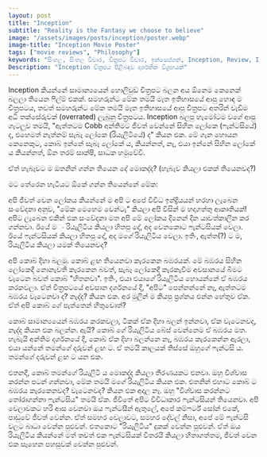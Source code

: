 ```yaml
---
layout: post
title: "Inception"
subtitle: "Reality is the Fantasy we choose to believe"
image: "/assets/images/posts/inception/poster.webp"
image-title: "Inception Movie Poster"
tags: ["movie reviews", "Philosophy"]
keywords: "සිංහල, සිංහල විචාර, චිත්‍රපට විචාර, ඉන්සෙප්ශන්, Inception, Review, Inception Sinhala Review, Inception Movie Review, Inception Sinhala"
Description: "Inception චිත්‍රපය පිළිබඳව දාර්ශනික විග්‍රහයක්"
---
```


Inception කියන්නේ සාමාන්‍යයෙන් හොලිවුඩ් චිත්‍රපට බලන අය ඕනෙම කෙනෙක් බලලා තියෙන ෆිල්ම් එකක්. සමහරුන්ට මේක තමයි මෑත
ඉතිහාසයේ ආපු හොඳ ම චිත්‍රපටය, තවත් සමහරුන්ට මේක තමයි මෑත ඉතිහාසයේ ආපු චිත්‍රපට අතරින් වැඩිම අධි තක්සේරුවක් (overrated)
ලැබුනු චිත්‍රපටය. Inception බලපු හැමෝටම වගේ ආපු ගැටලුව තමයි, "ඇත්තටම Cobb අන්තිමට ජීවත් වෙන්නේ සිහින ලෝකෙ (ෆැන්ටසියේ) ද,
එහෙමත් නැත්නම් සැබෑ ලෝකෙ (රියැලිටියේ) ද" කියන එක. මේ ගැන හොයන කෙනෙකුට, කොබ් ඉන්නේ සැබෑ ලෝකේ ය, කියන්නත්, නෑ, එයා ඉන්නේ
සිහින ලෝකේ ය කියන්නත්, ඕන තරම් සාක්ෂි, සාධක හමුවේවි.

ඒත් හැබෑවට ම ඔතනින් ගන්න තියෙන දේ මොකද්ද? (හැබෑව කියලා එකක් තියෙනවද?)

මට තේරෙන හැටියට ඕකේ ගන්න තියෙන්නේ මේක:

අපි ජීවත් වෙන ලෝකය කියන්නේ ම අපි ට අපේ විවිධ ඉන්ද්‍රියයන් හරහා ලැබෙන සංවේදනා අනුව, "මේක මෙහෙම වෙන්ටැ" කියලා අපි විසින් ම
හදාගත්තු ආකෘතියක්! අපිට ලැබෙන එකින් එක සංවේදනා මත අපි මේ ලෝකය දිනෙන් දින යාවත්කාලීන කර ගන්නවා. ඊයේ ම⁣ං රියැලිටිය කියලා
හිතපු දේ, අද වෙනකොට ෆැන්ටසියක් වෙලා. ඊයේ ෆැන්ටසියක් කියලා හිතපු දේ, අද මගේ රියැලිටිය වෙලා. ඉතිං, ඇත්ත(?) ට ම, රියැලිටිය
කියලා යමක් තියෙනවද?

අපි කොබ් දිහා බලමු. කොබ් ළඟ තියෙනවා කැරකෙන බඹරයක්. මේ බඹරය සිහින ලෝකෙදී නොනැවතී කැරකෙන බවත්, සැබෑ ලෝකෙදී කැරකැවීම
අවසානයේ බිමට වැටෙන බවත් කොබ් "හිතනවා". ඉතිං, එයා එයාගේ රියැලිටිය හොයන්නේ ඒ බඹරය කරකවලා. ඒත් චිත්‍රපටයේ අවසාන දර්ශනයේ දී,
"අපිට" පෙන්නන්නේ නෑ, ඇත්තටම බඹරය වැටෙනවා ද? නැද්ද? කියන එක. අර මුලින් ම කියපු ප්‍රශ්නය එන්න හේතුව ඒක. ඒත් අපි කොබ් ගේ
පැත්තෙන් හිතුවොත්?

කොබ් සාමාන්‍යයෙන් බඹරය කරකවලා, ටිකක් ඒක දිහා බලන් ඉන්නවා, ඒක වැටෙනවද, නැද්ද කියන එක බලන්න. ඇයි? කොබ් ගේ රියැලිටිය බේස්
වෙන්නෙම ඒ බඹරය මත. හැබැයි අන්තිම දර්ශනයේ දී, කොබ් ඒක දිහා බලන්නෙ නෑ, බඹරය කැරකෙන්න ඇරලා, එයා යන්නේ තමන්ගේ දරුවන් ළඟ ට. ඒ
තමයි කාලයක් තිස්සේ ඔහුගේ ෆැන්ටසි ය. තමන්ගේ දරුවන් ළඟ ට යන එක.

එතනදී, කොබ් තමන්ගේ රියැලිටි ය මොකද්ද කියලා තීරණයකට එනවා. ඔහු විශ්වාස කරන්න පටන් ගන්නවා, මේක තමයි මගේ රියැලිටිය කියන එක.
එතනින් එහාට කොබ් ට බඹරය කැරකෙනවද? වැටෙනවද? කියන එක අදාල නෑ. ඔහු "විශ්වාස කරන්නට තෝරාගන්නා ෆැන්ටසිය" තමයි ඒක. ජීවිතේ අපිට
විවිධාකාර ෆැන්ටසියන් තියෙනවා. අපි වෙලාවකට හරි ආස වෙනවා ඔය ෆැන්ටසීන් ඇතුලේ, අපේ කම්ෆර්ට් සෝන් එකේ, පාඩුවේ ජීවත් වෙන්න.
ඒත් සමහර වෙලාවට, සමහර දේවල් නිසා, අපේ මේ ෆැන්ටසි වලට බාධා වෙන්න පුළුවන්. එතකොට "රියැලිටිය" දුකක් වෙන්න පුළුවන්. ඒත් ඔය
රියැලිටිය කියන්නේ මත් තවත් එක ෆැන්ටසියක් විතරයි කියලා හිතාගත්තම, ජීවත් වෙන එක සෑහෙන පහසුවක් වෙන්න පුළුවන්.

